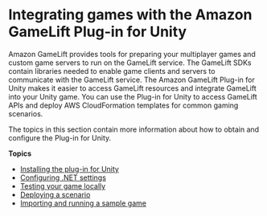 # Integrating games with the Amazon GameLift Plug\-in for Unity<a name="unity-plug-in"></a>

Amazon GameLift provides tools for preparing your multiplayer games and custom game servers to run on the GameLift service\. The GameLift SDKs contain libraries needed to enable game clients and servers to communicate with the GameLift service\. The Amazon GameLift Plug\-in for Unity makes it easier to access GameLift resources and integrate GameLift into your Unity game\. You can use the Plug\-in for Unity to access GameLift APIs and deploy AWS CloudFormation templates for common gaming scenarios\. 

The topics in this section contain more information about how to obtain and configure the Plug\-in for Unity\.

**Topics**
+ [Installing the plug\-in for Unity](unity-plug-in-install.md)
+ [Configuring \.NET settings](unity-plug-in-configure-net.md)
+ [Testing your game locally](unity-plug-in-test.md)
+ [Deploying a scenario](unity-plug-in-scenario.md)
+ [Importing and running a sample game](unity-plug-in-sample-game.md)